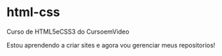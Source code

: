 # html-css
 Curso de HTML5eCSS3 do CursoemVideo

 Estou aprendendo a criar sites e agora vou gerenciar meus repositorios!
 

